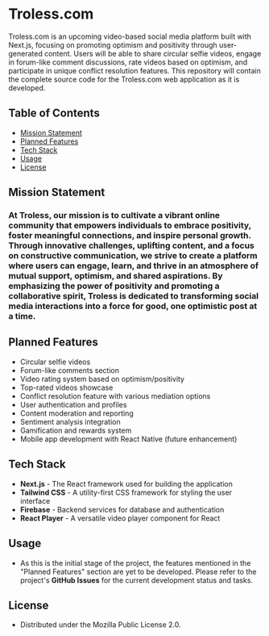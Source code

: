 # Troless.com

Troless.com is an upcoming video-based social media platform built with Next.js, focusing on promoting optimism and positivity through user-generated content. Users will be able to share circular selfie videos, engage in forum-like comment discussions, rate videos based on optimism, and participate in unique conflict resolution features. This repository will contain the complete source code for the Troless.com web application as it is developed.

## Table of Contents

- [Mission Statement](https://github.com/dcarrillo9181/troless/edit/main/README.md#mission-statement)
- [Planned Features](https://github.com/dcarrillo9181/troless/edit/main/README.md#planned-features)
- [Tech Stack](https://github.com/dcarrillo9181/troless/edit/main/README.md#tech-stack)
- [Usage](https://github.com/dcarrillo9181/troless/edit/main/README.md#usage)
- [License](https://github.com/dcarrillo9181/troless/edit/main/README.md#license)

## Mission Statement

### **At Troless, our mission is to cultivate a vibrant online community that empowers individuals to embrace positivity, foster meaningful connections, and inspire personal growth. Through innovative challenges, uplifting content, and a focus on constructive communication, we strive to create a platform where users can engage, learn, and thrive in an atmosphere of mutual support, optimism, and shared aspirations. By emphasizing the power of positivity and promoting a collaborative spirit, Troless is dedicated to transforming social media interactions into a force for good, one optimistic post at a time.**

## Planned Features

- Circular selfie videos
- Forum-like comments section
- Video rating system based on optimism/positivity
- Top-rated videos showcase
- Conflict resolution feature with various mediation options
- User authentication and profiles
- Content moderation and reporting
- Sentiment analysis integration
- Gamification and rewards system
- Mobile app development with React Native (future enhancement)

## Tech Stack

- **Next.js** - The React framework used for building the application
- **Tailwind CSS** - A utility-first CSS framework for styling the user interface
- **Firebase** - Backend services for database and authentication
- **React Player** - A versatile video player component for React

## Usage

- As this is the initial stage of the project, the features mentioned in the "Planned Features" section are yet to be developed. Please refer to the project's **GitHub Issues** for the current development status and tasks.

## License

- Distributed under the Mozilla Public License 2.0.
